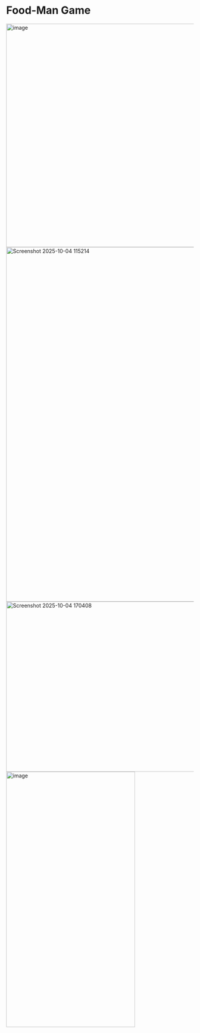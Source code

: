 # Food-Man Game

<img width="600" height="600" alt="image" src="https://github.com/user-attachments/assets/e6304d92-8cf7-4053-9738-44b29ada6ff6" />

<img width="1455" height="952" alt="Screenshot 2025-10-04 115214" src="https://github.com/user-attachments/assets/a905585e-fc76-4720-968a-511709d771b6" />

<img width="702" height="457" alt="Screenshot 2025-10-04 170408" src="https://github.com/user-attachments/assets/fa00f264-590c-4c45-bac5-4c66ec12d33d" />

<img width="346" height="686" alt="image" src="https://github.com/user-attachments/assets/9fefac92-e804-47f7-a213-43c4c48128a5" />

